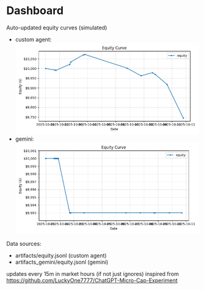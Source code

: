 # Dashboard

Auto-updated equity curves (simulated)

- custom agent: ![Equity Curve](artifacts/equity.png?v=8351dc0)
- gemini: ![Equity Curve (Gemini)](artifacts_gemini/equity.png?v=8351dc0)

Data sources:
- artifacts/equity.jsonl (custom agent)
- artifacts_gemini/equity.jsonl (gemini)

updates every 15m in market hours (if not just ignores)
inspired from https://github.com/LuckyOne7777/ChatGPT-Micro-Cap-Experiment
